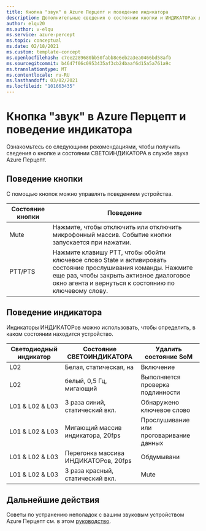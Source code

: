```yaml
---
title: Кнопка "звук" в Azure Перцепт и поведение индикатора
description: Дополнительные сведения о состоянии кнопки и ИНДИКАТОРах для Перцепт звука Azure
author: elqu20
ms.author: v-elqu
ms.service: azure-percept
ms.topic: conceptual
ms.date: 02/18/2021
ms.custom: template-concept
ms.openlocfilehash: c7ee2289680bb50fabb8e6eb2a3ea0466bd58afb
ms.sourcegitcommit: b4647f06c0953435af3cb24baaf6d15a5a761a9c
ms.translationtype: MT
ms.contentlocale: ru-RU
ms.lasthandoff: 03/02/2021
ms.locfileid: "101663435"
---
```

# <a name="azure-percept-audio-button-and-led-behavior"></a>Кнопка "звук" в Azure Перцепт и поведение индикатора

Ознакомьтесь со следующими рекомендациями, чтобы получить сведения о кнопке и состоянии СВЕТОИНДИКАТОРА в службе звука Azure Перцепт.

## <a name="button-behavior"></a>Поведение кнопки

С помощью кнопок можно управлять поведением устройства.

|Состояние кнопки|  Поведение|
|------------|----------|
|Mute|  Нажмите, чтобы отключить или отключить микрофонный массив. Событие кнопки запускается при нажатии.|
|PTT/PTS|   Нажмите клавишу PTT, чтобы обойти ключевое слово State и активировать состояние прослушивания команды. Нажмите еще раз, чтобы закрыть активное диалоговое окно агента и вернуться к состоянию по ключевому слову.|

## <a name="led-behavior"></a>Поведение индикатора

Индикаторы ИНДИКАТОРов можно использовать, чтобы определить, в каком состоянии находится устройство.

|Светодиодный индикатор|   Состояние СВЕТОИНДИКАТОРА|  Удалить состояние SoM|
|---|------------|----------------| 
|L02|   Белая, статическая, на |Включение |
|L02|   белый, 0,5 Гц, мигающий|  Выполняется проверка подлинности |
|L01 & L02 & L03|   3 раза синий, статический вкл.|     Обнаружено ключевое слово|
|L01 & L02 & L03|   Мигающий массив индикатора, 20fps | Прослушивание или проговаривание данных|
|L01 & L02 & L03|   Перегонка массива ИНДИКАТОРов, 20fps|    Обдумывани|
|L01 & L02 & L03|   3 раза красный, статический вкл. | Mute|

## <a name="next-steps"></a>Дальнейшие действия

Советы по устранению неполадок с вашим звуковым устройством Azure Перцепт см. в этом [руководство](./troubleshoot-audio-accessory-speech-module.md).